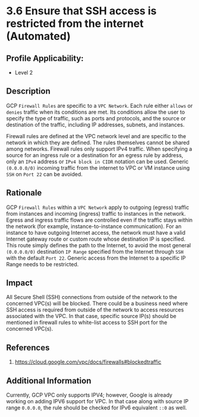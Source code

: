# 3.6 Ensure that SSH access is restricted from the internet (Automated)

## Profile Applicability:

- Level 2

## Description

GCP `Firewall Rules` are specific to a `VPC Network`. Each rule either `allows` or `denies` traffic when its conditions are met. Its conditions allow the user to specify the type of traffic, such as ports and protocols, and the source or destination of the traffic, including IP addresses, subnets, and instances.  

Firewall rules are defined at the VPC network level and are specific to the network in which they are defined. The rules themselves cannot be shared among networks. Firewall rules only support IPv4 traffic. When specifying a source for an ingress rule or a destination for an egress rule by address, only an `IPv4` address or `IPv4 block in CIDR` notation can be used. Generic `(0.0.0.0/0)` incoming traffic from the internet to VPC or VM instance using `SSH` on `Port 22` can be avoided.

## Rationale

GCP `Firewall Rules` within a `VPC Network` apply to outgoing (egress) traffic from instances and incoming (ingress) traffic to instances in the network. Egress and ingress traffic flows are controlled even if the traffic stays within the network (for example, instance-to-instance communication). For an instance to have outgoing Internet access, the network must have a valid Internet gateway route or custom route whose destination IP is specified. This route simply defines the path to the Internet, to avoid the most general `(0.0.0.0/0)` destination `IP Range` specified from the Internet through `SSH` with the default `Port 22`. Generic access from the Internet to a specific IP Range needs to be restricted.

## Impact

All Secure Shell (SSH) connections from outside of the network to the concerned VPC(s) will be blocked. There could be a business need where SSH access is required from outside of the network to access resources associated with the VPC. In that case, specific source IP(s) should be mentioned in firewall rules to white-list access to SSH port for the concerned VPC(s).

## References

1. https://cloud.google.com/vpc/docs/firewalls#blockedtraffic

## Additional Information

Currently, GCP VPC only supports IPV4; however, Google is already working on adding IPV6 support for VPC. In that case along with source IP range `0.0.0.0`, the rule should be checked for IPv6 equivalent `::0` as well.